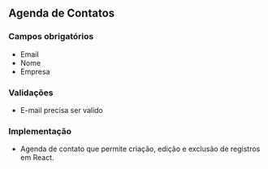 ## Agenda de Contatos

### Campos obrigatórios

- Email
- Nome
- Empresa

### Validações

- E-mail precisa ser valido

### Implementação

- Agenda de contato que permite criação, edição e exclusão de registros em React.